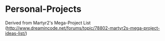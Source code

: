 # Personal-Projects
Derived from Martyr2's Mega-Project List (http://www.dreamincode.net/forums/topic/78802-martyr2s-mega-project-ideas-list/)

